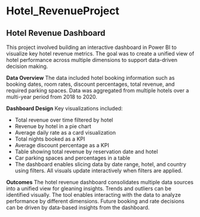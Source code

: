 # Hotel_RevenueProject

## Hotel Revenue Dashboard
This project involved building an interactive dashboard in Power BI to visualize key hotel revenue metrics. The goal was to create a unified view of hotel performance across multiple dimensions to support data-driven decision making.



**Data Overview**
The data included hotel booking information such as booking dates, room rates, discount percentages, total revenue, and required parking spaces. Data was aggregated from multiple hotels over a multi-year period from 2018 to 2020.

**Dashboard Design**
Key visualizations included:

* Total revenue over time filtered by hotel
* Revenue by hotel in a pie chart
* Average daily rate as a card visualization
* Total nights booked as a KPI
* Average discount percentage as a KPI
* Table showing total revenue by reservation date and hotel
* Car parking spaces and percentages in a table
* The dashboard enables slicing data by date range, hotel, and country using filters. All visuals update interactively when filters are applied.

**Outcomes**
The hotel revenue dashboard consolidates multiple data sources into a unified view for gleaning insights. Trends and outliers can be identified visually. The tool enables interacting with the data to analyze performance by different dimensions. Future booking and rate decisions can be driven by data-based insights from the dashboard.
